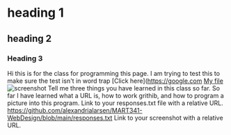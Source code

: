 # heading 1
## heading 2
### Heading 3
Hi this is for the class for programming this page. I am trying to test this to make sure the test isn't in word trap
[Click here](https://google.com
[My file](./responses.txt)
![screenshot](./images/screenshot.png)
Tell me three things you have learned in this class so far.
So far I have learned what a URL is, how to work grithib, and how to program a picture into this program.
Link to your responses.txt file with a relative URL.
https://github.com/alexandrialarsen/MART341-WebDesign/blob/main/responses.txt
Link to your screenshot with a relative URL.

